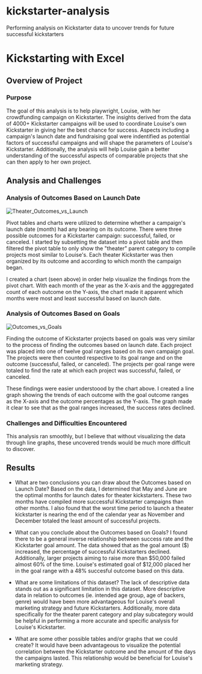 # kickstarter-analysis
Performing analysis on Kickstarter data to uncover trends for future successful kickstarters
# Kickstarting with Excel

## Overview of Project


### Purpose
The goal of this analysis is to help playwright, Louise, with her crowdfunding campaign on Kickstarter. The insights derived from the data of 4000+ Kickstarter campaigns will be used to coordinate Louise's own Kickstarter in giving her the best chance for success. Aspects including a campaign's launch date and fundraising goal were indentified as potential factors of successful campaigns and will shape the parameters of Louise's Kickstarter.  Additionally, the analysis will help Louise gain a better understanding of the successful aspects of comparable projects that she can then apply to her own project. 

## Analysis and Challenges

### Analysis of Outcomes Based on Launch Date

![Theater_Outcomes_vs_Launch](https://user-images.githubusercontent.com/96351306/148727385-2af25cbc-90a0-4a20-adb7-e397e988777c.png)

Pivot tables and charts were utilized to determine whether a campaign's launch date (month) had any bearing on its outcome. There were three possible outcomes for a Kickstarter campaign: successful, failed, or canceled. I started by subsetting the dataset into a pivot table and then filtered the pivot table to only show the "theater" parent category to compile projects most similar to Louise's. Each theater Kickstarter was then organized by its outcome and according to which month the campaign began.

I created a chart (seen above) in order help visualize the findings from the pivot chart. With each month of the year as the X-axis and the agggregated count of each outcome on the Y-axis, the chart made it apparent which months were most and least successful based on launch date.

### Analysis of Outcomes Based on Goals

![Outcomes_vs_Goals](https://user-images.githubusercontent.com/96351306/148727507-c0c2d531-fae3-41e8-895f-ecdb5b5924c3.png)

Finding the outcome of Kickstarter projects based on goals was very similar to the process of finding the outcomes based on launch date. Each project was placed into one of twelve goal ranges based on its own campaign goal. The projects were then counted respective to its goal range and on the outcome (successful, failed, or canceled). The projects per goal range were totaled to find the rate at which each project was successful, failed, or canceled. 

These findings were easier understoood by the chart above. I created a line graph showing the trends of each outcome with the goal outcome ranges as the X-axis  and the outcome percentages as the Y-axis. The graph made it clear to see that as the goal ranges increased, the success rates declined.

### Challenges and Difficulties Encountered

This analysis ran smoothly, but I believe that without visualizing the data through line graphs, these uncovered trends would be much more difficult to discover. 

## Results

- What are two conclusions you can draw about the Outcomes based on Launch Date?
Based on the data, I determined that May and June are the optimal months for launch dates for theater kickstarters. These two months have compiled more successful Kickstarter campaigns than other months. I also found that the worst time period to launch a theater kickstarter is nearing the end of the calendar year as November and December totaled the least amount of successful projects.

- What can you conclude about the Outcomes based on Goals?
I found there to be a general inverse relationship between success rate and the Kickstarter goal amount. The data showed that as the goal amount ($) increased, the percentage of successful Kickstarters declined. Additionally, larger projects aiming to raise more than $50,000 failed almost 60% of the time. Louise's estimated goal of $12,000 placed her in the goal range with a 48% succesful outcome based on this data.

- What are some limitations of this dataset?
The lack of descriptive data stands out as a significant limitation in this dataset. More descriptive data in relation to outcomes (ie. intended age group, age of backers, genre) would have been more advantageous for Louise's overall marketing strategy and future Kickstarters. Additionally, more data specifically for the theater parent category and play subcategory would be helpful in performing a more accurate and specific analysis for Louise's Kickstarter.

- What are some other possible tables and/or graphs that we could create?
It would have been advantageous to visualize the potential correlation between the Kickstarter outcome and the amount of the days the campaigns lasted. This relationship would be beneficial for Louise's marketing strategy.
